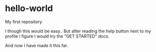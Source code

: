 # hello-world
My first repository

I though this would be easy..
But after reading the help button next to my profile I figure I would try the "GET STARTED" docs.

And now I have made it this far.
